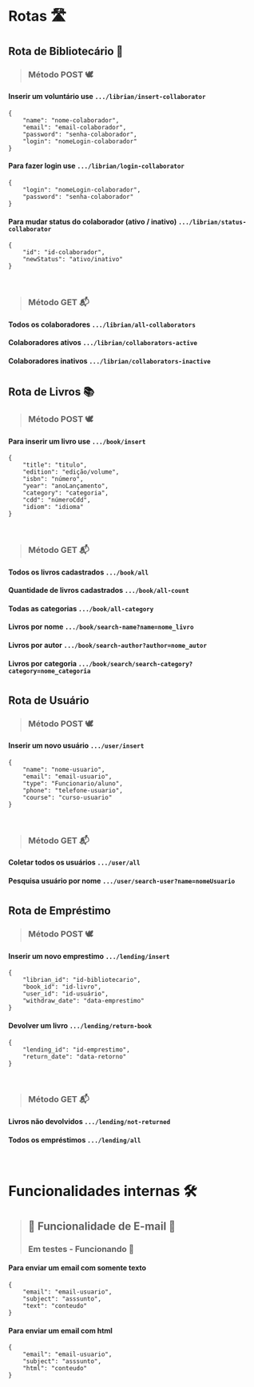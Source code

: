 # Rotas 🛣️ 

## Rota de Bibliotecário 📖

> ### Método POST 🕊️

#### Inserir um voluntário use ```.../librian/insert-collaborator```
```
{
    "name": "nome-colaborador",
    "email": "email-colaborador",
    "password": "senha-colaborador",
    "login": "nomeLogin-colaborador"
}
```

#### Para fazer login use ```.../librian/login-collaborator```
```
{
    "login": "nomeLogin-colaborador",
    "password": "senha-colaborador"
}
```

#### Para mudar status do colaborador (ativo / inativo) ```.../librian/status-collaborator```
```
{
    "id": "id-colaborador",
    "newStatus": "ativo/inativo"
}
```

<br>

> ### Método GET 📬

#### Todos os colaboradores ```.../librian/all-collaborators```
#### Colaboradores ativos ```.../librian/collaborators-active```
#### Colaboradores inativos ```.../librian/collaborators-inactive```


#

## Rota de Livros 📚

> ### Método POST 🕊️


#### Para inserir um livro use ```.../book/insert```
``` 
{
    "title": "titulo",
    "edition": "edição/volume",
    "isbn": "número",
    "year": "anoLançamento",
    "category": "categoria",
    "cdd": "númeroCdd",
    "idiom": "idioma"
}
```

<br>

> ### Método GET 📬

#### Todos os livros cadastrados ```.../book/all```
#### Quantidade de livros cadastrados ```.../book/all-count```
#### Todas as categorias ```.../book/all-category```
#### Livros por nome ```.../book/search-name?name=nome_livro```
#### Livros por autor ```.../book/search-author?author=nome_autor```
#### Livros por categoria ```.../book/search/search-category?category=nome_categoria```

#
## Rota de Usuário

> ### Método POST 🕊️

#### Inserir um novo usuário ```.../user/insert```
```
{
    "name": "nome-usuario",
    "email": "email-usuario",
    "type": "Funcionario/aluno",
    "phone": "telefone-usuario",
    "course": "curso-usuario"
}
```

<br>

> ### Método GET 📬

#### Coletar todos os usuários ```.../user/all```
#### Pesquisa usuário por nome ```.../user/search-user?name=nomeUsuario``` 

#
## Rota de Empréstimo

> ### Método POST 🕊️
#### Inserir um novo emprestimo ```.../lending/insert```
```
{
    "librian_id": "id-bibliotecario",
    "book_id": "id-livro",
    "user_id": "id-usuário",
    "withdraw_date": "data-emprestimo"
}
```

#### Devolver um livro ```.../lending/return-book```
```
{
    "lending_id": "id-emprestimo",
    "return_date": "data-retorno"
}
```


<br>

> ### Método GET 📬

#### Livros não devolvidos ```.../lending/not-returned```
#### Todos os empréstimos ```.../lending/all```

<br>

# Funcionalidades internas 🛠️



> ## 🚧 Funcionalidade de E-mail 🚧
> ### Em testes - Funcionando 🚀

#### Para enviar um email com somente texto
```
{
    "email": "email-usuario",
    "subject": "asssunto",
    "text": "conteudo"
}
```

#### Para enviar um email com html
```
{
    "email": "email-usuario",
    "subject": "asssunto",
    "html": "conteudo"
}
```
